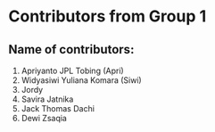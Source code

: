 # Contributors from Group 1
## Name of contributors:
1. Apriyanto JPL Tobing (Apri)
2. Widyasiwi Yuliana Komara (Siwi)
3. Jordy
4. Savira Jatnika 
5. Jack Thomas Dachi
6. Dewi Zsaqia
